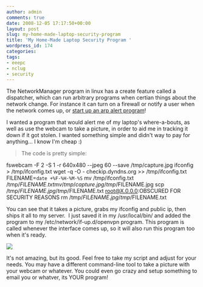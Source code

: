 ```yaml
---
author: admin
comments: true
date: 2008-12-05 17:17:50+00:00
layout: post
slug: my-home-made-laptop-security-program
title: 'My Home-Made Laptop Security Program '
wordpress_id: 174
categories:
tags:
- eeepc
- nclug
- security
---
```


> 
The NetworkManager program in linux has a create feature called a dispatcher, which can run arbitrary programs when certian things about the network change. For instance it can turn on a firewall or notify a user when the network comes up, or [start up an arp alert program](https://xkyle.com/2008/08/21/custom-arp-alerts-ii/)!

I wanted a program that would alert me of my laptop's where-a-bouts, as well as use the webcam to take a picture, in order to aid me in tracking it down if it got stolen. I wanted something simple and didn't way to pay for anything... I know I'm cheap :)


> The code is pretty simple:

fswebcam -F 2 -S 1 -r 640x480 --jpeg 60 --save /tmp/capture.jpg
ifconfig > /tmp/ifconfig.txt
wget -q -O - checkip.dyndns.org >> /tmp/ifconfig.txt
FILENAME=`date +%F-%H-%M-%S`
mv /tmp/ifconfig.txt /tmp/$FILENAME.txt
mv /tmp/capture.jpg /tmp/$FILENAME.jpg
scp /tmp/$FILENAME.jpg /tmp/$FILENAME.txt root@X.0.0.0:OBSCURED FOR SECURITY REASONS
rm /tmp/$FILENAME.jpg /tmp/$FILENAME.txt


You can see that it takes a picture, grabs my ifconfig and public ip, then ships it all to my server.  I just saved it in my /usr/local/bin/ and added the program to my /etc/network/if-up.d/openvpn program. This program is called whenever the interface comes up, so it will also run this program too when it's ready.

[![](/uploads/2008-12-05-11-51-571-300x225.jpg)](/uploads/2008-12-05-11-51-571.jpg)

It's not amazing, but its good. Feel free to take my script and adjust for your needs. You may have a different command-line tool to take a picture with your webcam or whatever. You could even go crazy and setup something to email you or whatver, its YOUR program!
